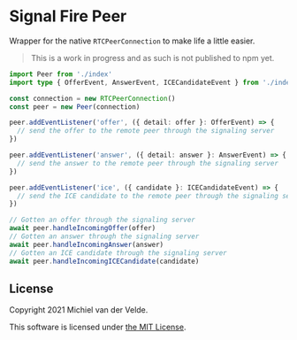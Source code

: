 # Signal Fire Peer

Wrapper for the native `RTCPeerConnection` to make life a little easier.

> This is a work in progress and as such is not published to npm yet.

```typescript
import Peer from './index'
import type { OfferEvent, AnswerEvent, ICECandidateEvent } from './index'

const connection = new RTCPeerConnection()
const peer = new Peer(connection)

peer.addEventListener('offer', ({ detail: offer }: OfferEvent) => {
  // send the offer to the remote peer through the signaling server
})

peer.addEventListener('answer', ({ detail: answer }: AnswerEvent) => {
  // send the answer to the remote peer through the signaling server
})

peer.addEventListener('ice', ({ candidate }: ICECandidateEvent) => {
  // send the ICE candidate to the remote peer through the signaling server
})

// Gotten an offer through the signaling server
await peer.handleIncomingOffer(offer)
// Gotten an answer through the signaling server
await peer.handleIncomingAnswer(answer)
// Gotten an ICE candidate through the signaling server
await peer.handleIncomingICECandidate(candidate)
```

## License

Copyright 2021 Michiel van der Velde.

This software is licensed under [the MIT License](LICENSE).
